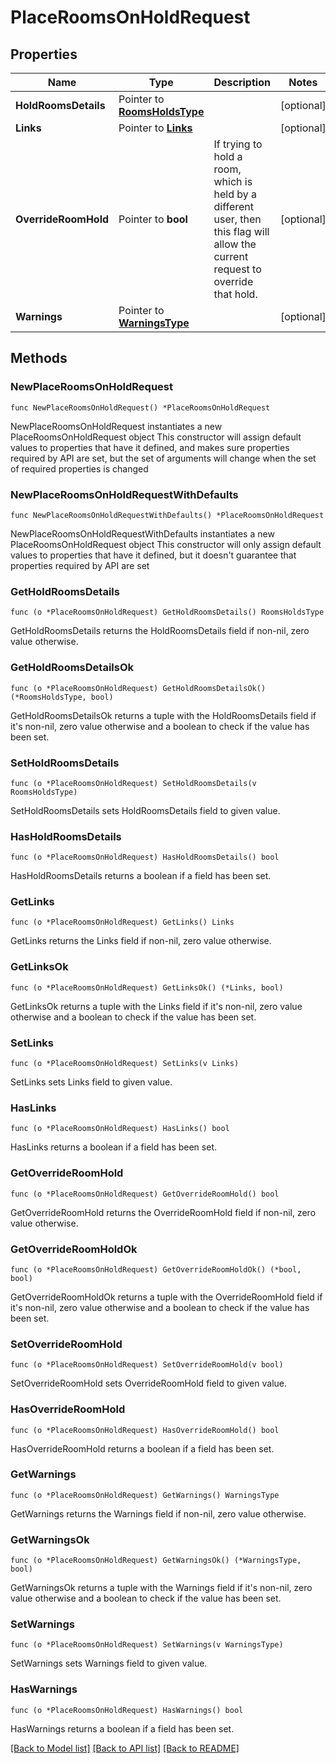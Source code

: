 # PlaceRoomsOnHoldRequest

## Properties

Name | Type | Description | Notes
------------ | ------------- | ------------- | -------------
**HoldRoomsDetails** | Pointer to [**RoomsHoldsType**](RoomsHoldsType.md) |  | [optional] 
**Links** | Pointer to [**Links**](Links.md) |  | [optional] 
**OverrideRoomHold** | Pointer to **bool** | If trying to hold a room, which is held by a different user, then this flag will allow the current request to override that hold. | [optional] 
**Warnings** | Pointer to [**WarningsType**](WarningsType.md) |  | [optional] 

## Methods

### NewPlaceRoomsOnHoldRequest

`func NewPlaceRoomsOnHoldRequest() *PlaceRoomsOnHoldRequest`

NewPlaceRoomsOnHoldRequest instantiates a new PlaceRoomsOnHoldRequest object
This constructor will assign default values to properties that have it defined,
and makes sure properties required by API are set, but the set of arguments
will change when the set of required properties is changed

### NewPlaceRoomsOnHoldRequestWithDefaults

`func NewPlaceRoomsOnHoldRequestWithDefaults() *PlaceRoomsOnHoldRequest`

NewPlaceRoomsOnHoldRequestWithDefaults instantiates a new PlaceRoomsOnHoldRequest object
This constructor will only assign default values to properties that have it defined,
but it doesn't guarantee that properties required by API are set

### GetHoldRoomsDetails

`func (o *PlaceRoomsOnHoldRequest) GetHoldRoomsDetails() RoomsHoldsType`

GetHoldRoomsDetails returns the HoldRoomsDetails field if non-nil, zero value otherwise.

### GetHoldRoomsDetailsOk

`func (o *PlaceRoomsOnHoldRequest) GetHoldRoomsDetailsOk() (*RoomsHoldsType, bool)`

GetHoldRoomsDetailsOk returns a tuple with the HoldRoomsDetails field if it's non-nil, zero value otherwise
and a boolean to check if the value has been set.

### SetHoldRoomsDetails

`func (o *PlaceRoomsOnHoldRequest) SetHoldRoomsDetails(v RoomsHoldsType)`

SetHoldRoomsDetails sets HoldRoomsDetails field to given value.

### HasHoldRoomsDetails

`func (o *PlaceRoomsOnHoldRequest) HasHoldRoomsDetails() bool`

HasHoldRoomsDetails returns a boolean if a field has been set.

### GetLinks

`func (o *PlaceRoomsOnHoldRequest) GetLinks() Links`

GetLinks returns the Links field if non-nil, zero value otherwise.

### GetLinksOk

`func (o *PlaceRoomsOnHoldRequest) GetLinksOk() (*Links, bool)`

GetLinksOk returns a tuple with the Links field if it's non-nil, zero value otherwise
and a boolean to check if the value has been set.

### SetLinks

`func (o *PlaceRoomsOnHoldRequest) SetLinks(v Links)`

SetLinks sets Links field to given value.

### HasLinks

`func (o *PlaceRoomsOnHoldRequest) HasLinks() bool`

HasLinks returns a boolean if a field has been set.

### GetOverrideRoomHold

`func (o *PlaceRoomsOnHoldRequest) GetOverrideRoomHold() bool`

GetOverrideRoomHold returns the OverrideRoomHold field if non-nil, zero value otherwise.

### GetOverrideRoomHoldOk

`func (o *PlaceRoomsOnHoldRequest) GetOverrideRoomHoldOk() (*bool, bool)`

GetOverrideRoomHoldOk returns a tuple with the OverrideRoomHold field if it's non-nil, zero value otherwise
and a boolean to check if the value has been set.

### SetOverrideRoomHold

`func (o *PlaceRoomsOnHoldRequest) SetOverrideRoomHold(v bool)`

SetOverrideRoomHold sets OverrideRoomHold field to given value.

### HasOverrideRoomHold

`func (o *PlaceRoomsOnHoldRequest) HasOverrideRoomHold() bool`

HasOverrideRoomHold returns a boolean if a field has been set.

### GetWarnings

`func (o *PlaceRoomsOnHoldRequest) GetWarnings() WarningsType`

GetWarnings returns the Warnings field if non-nil, zero value otherwise.

### GetWarningsOk

`func (o *PlaceRoomsOnHoldRequest) GetWarningsOk() (*WarningsType, bool)`

GetWarningsOk returns a tuple with the Warnings field if it's non-nil, zero value otherwise
and a boolean to check if the value has been set.

### SetWarnings

`func (o *PlaceRoomsOnHoldRequest) SetWarnings(v WarningsType)`

SetWarnings sets Warnings field to given value.

### HasWarnings

`func (o *PlaceRoomsOnHoldRequest) HasWarnings() bool`

HasWarnings returns a boolean if a field has been set.


[[Back to Model list]](../README.md#documentation-for-models) [[Back to API list]](../README.md#documentation-for-api-endpoints) [[Back to README]](../README.md)



